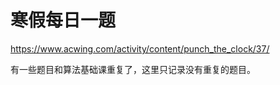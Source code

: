 # 寒假每日一题

https://www.acwing.com/activity/content/punch_the_clock/37/

有一些题目和算法基础课重复了，这里只记录没有重复的题目。
